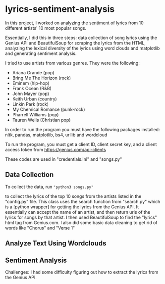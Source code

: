 # lyrics-sentiment-analysis
In this project, I worked on analyzing the sentiment of lyrics from 10 different artists' 10 most popular
songs. 

Essentially, I did this in three steps: data collection of song lyrics using the Genius API and BeautifulSoup for scraping the lyrics from the HTML, analyzing the lexical diversity of the lyrics using word clouds and matplotlib and generating sentiment analysis. 

I tried to use artists from various genres. They were the following:
* Ariana Grande (pop)
* Bring Me The Horizon (rock)
* Eminem (hip-hop)
* Frank Ocean (R&B)
* John Mayer (pop)
* Keith Urban (country)
* Linkin Park (rock)
* My Chemical Romance (punk-rock)
* Pharrell Williams (pop)
* Tauren Wells (Christian pop)

In order to run the program you must have the following packages installed: nltk, pandas, matplotlib, bs4, urllib and wordcloud

To run the program, you must get a client ID, client secret key, and a client access token from https://genius.com/api-clients

These codes are used in "credentials.ini" and "songs.py" 

## Data Collection ##
To collect the data, run 
`"python3 songs.py"` 

to collect the lyrics of the top 10 songs from the artists listed in the "config.py" file. This class uses the search function from "search.py" which is a [python wrapper] for getting the lyrics from the Genius API. It essentially can accept the name of an artist, and then return urls of the lyrics for songs by that artist. I then used BeautifulSoup to find the "lyrics" html tag from Genius.com. I also did some basic data cleaning to get rid of words like "Chorus" and "Verse 1" 

## Analyze Text Using Wordclouds ##

## Sentiment Analysis ##

Challenges: I had some difficulty figuring out how to extract the lyrics from the Genius API.

